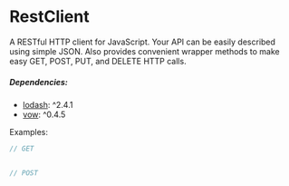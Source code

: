 RestClient
==========

A RESTful HTTP client for JavaScript. Your API can be easily described using simple JSON. Also provides convenient
wrapper methods to make easy GET, POST, PUT, and DELETE HTTP calls.

##### Dependencies:

* [lodash](https://github.com/lodash/lodash): ^2.4.1
* [vow](https://github.com/kriskowal/q): ^0.4.5

Examples:

```javascript
// GET


// POST

```